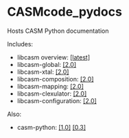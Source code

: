 # CASMcode_pydocs
Hosts CASM Python documentation

Includes:
- libcasm overview: [[latest]](https://prisms-center.github.io/CASMcode_pydocs/libcasm/overview/latest/)
- libcasm-global: [[2.0]](https://prisms-center.github.io/CASMcode_pydocs/libcasm/global/2.0/)
- libcasm-xtal: [[2.0]](https://prisms-center.github.io/CASMcode_pydocs/libcasm/xtal/2.0/)
- libcasm-composition: [[2.0]](https://prisms-center.github.io/CASMcode_pydocs/libcasm/composition/2.0/)
- libcasm-mapping: [[2.0]](https://prisms-center.github.io/CASMcode_pydocs/libcasm/mapping/2.0/)
- libcasm-clexulator: [[2.0]](https://prisms-center.github.io/CASMcode_pydocs/libcasm/clexulator/2.0/)
- libcasm-configuration: [[2.0]](https://prisms-center.github.io/CASMcode_pydocs/libcasm/configuration/2.0/)

Also:
- casm-python: [[1.0]](https://prisms-center.github.io/CASMcode_pydocs/1.0/) [[0.3]](https://prisms-center.github.io/CASMcode_pydocs/0.3/)